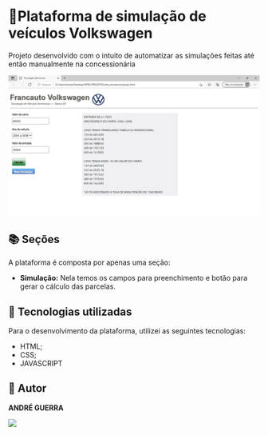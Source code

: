 # 🌈Plataforma de simulação de veículos Volkswagen

<div>

Projeto desenvolvido com o intuito de automatizar as simulações feitas até então manualmente na concessionária

<img src="https://github.com/AndreWar10/FrancautoVW/blob/master/2021-12-07.png"/>

## 📚 Seções
  A plataforma é composta por apenas uma seção:
  - <strong>Simulação:</strong> Nela temos os campos para preenchimento e botão para gerar o cálculo das parcelas.
   
## 💼 Tecnologias utilizadas
  Para o desenvolvimento da plataforma, utilizei as seguintes tecnologias:
  - HTML;
  - CSS;
  - JAVASCRIPT

## 🦄 Autor
<strong>ANDRÉ GUERRA</strong><br>
<div>
<a href="https://www.linkedin.com/in/andr%C3%A9-guerra-santos-b54b281b6/" alt="Linkedin">
<img src="https://img.shields.io/badge/-Github-1C1C1C?style=for-the-badge&logo=Github&logoColor=00FFFF&link=https://github.com/AndreWar10/"/>
</a>
</div>
